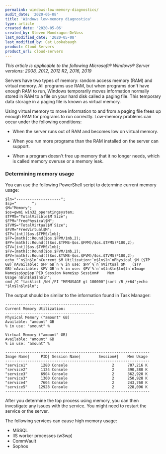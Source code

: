 ```yaml
---
permalink: windows-low-memory-diagnostics/
audit_date: '2020-05-08'
title: 'Windows low-memory diagnostica'
type: article
created_date: '2020-05-06'
created_by: Steven Mondragon-DeVoss
last_modified_date: '2020-05-08'
last_modified_by: Cat Lookabaugh
product: Cloud Servers
product_url: cloud-servers
---
```


*This article is applicable to the following Microsoft&reg; Windows&reg; Server versions: 2008, 2012,
2012 R2, 2016, 2019*

Servers have two types of memory: random access memory (RAM) and virtual memory. All programs use RAM,
but when programs don't have enough RAM to run, Windows temporarily moves information normally stored
in RAM to a file on your hard disk called a paging file. This temporary data storage in a paging file is
known as virtual memory. 

Using virtual memory to move information to and from a paging file frees up enough RAM for programs to
run correctly. Low-memory problems can occur under the following conditions:

- When the server runs out of RAM and becomes low on virtual memory.

- When you run more programs than the RAM installed on the server can support.

- When a program doesn't free up memory that it no longer needs, which is called memory overuse or a memory leak.

### Determining memory usage

You can use the following PowerShell script to determine current memory usage:

    $ln="--------------------";
    $sp="       ";
    $M="Memory";
    $os=gwmi win32_operatingsystem;
    $TPMS="TotalVisible$M`Size";
    $FPM="FreePhysical$M";
    $TVMS="TotalVirtual$M`Size";
    $FVM="FreeVirtual$M";
    $TP=[int]($os.$TPMS/1mb);
    $FP=[math]::Round($os.$FPM/1mb,2);
    $PP=[math]::Round((($os.$TPMS-$os.$FPM)/$os.$TPMS)*100,2);
    $TV=[int]($os.$TVMS/1mb);
    $FV=[math]::Round($os.$FVM/1mb,2);
    $PV=[math]::Round((($os.$TVMS-$os.$FVM)/$os.$TVMS)*100,2);
    echo "`n$ln$ln`nCurrent $M Utilization:`n$ln$ln`nPhysical $M ($TP GB)`nAvailable: $FP GB`n % in use: $PP`%`n`nVirtual $M   ($TV GB)`nAvailable: $FV GB`n % in use: $PV`%`n`n$ln$ln$ln$ln`nImage Name$sp$sp$sp`PID Session Name$sp Session#    Mem Usage`n$ln$ln$ln$ln";
    cmd /C "tasklist /NH /FI "MEMUSAGE gt 100000"|sort /R /+64";echo "$ln$ln$ln$ln";

The output should be similar to the information found in Task Manager:

    ----------------------------------------
    Current Memory Utilization:
    ----------------------------------------
    Physical Memory ("amount" GB)
    Available: "amount" GB
    % in use: "amount" %

    Virtual Memory ("amount" GB)
    Available: "amount" GB
    % in use: "amount" %

    -----------------------------------------------------------------
    Image Name|     PID| Session Name|        Session#|    Mem Usage
    -----------------------------------------------------------------
    "service1"      1280 Console                    2      707,216 K
    "service2"      1124 Console                    2      390,380 K
    "service3"      6904 Console                    2      362,920 K
    "service3"      1300 Console                    2      250,928 K
    "service4"      7604 Console                    2      243,760 K
    "service5"     12928 Console                    2      228,096 K
    -----------------------------------------------------------------

After you determine the top process using memory, you can then investigate any issues with the service.
You might need to restart the service or the server.

The following services can cause high memory usage:

- MSSQL
- IIS worker processes (w3wp)
- CommVault
- Sophos
